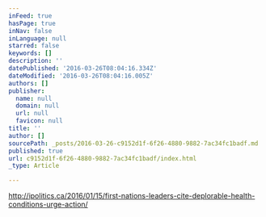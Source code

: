 ```yaml
---
inFeed: true
hasPage: true
inNav: false
inLanguage: null
starred: false
keywords: []
description: ''
datePublished: '2016-03-26T08:04:16.334Z'
dateModified: '2016-03-26T08:04:16.005Z'
authors: []
publisher:
  name: null
  domain: null
  url: null
  favicon: null
title: ''
author: []
sourcePath: _posts/2016-03-26-c9152d1f-6f26-4880-9882-7ac34fc1badf.md
published: true
url: c9152d1f-6f26-4880-9882-7ac34fc1badf/index.html
_type: Article

---
```

http://ipolitics.ca/2016/01/15/first-nations-leaders-cite-deplorable-health-conditions-urge-action/